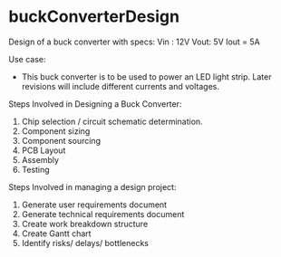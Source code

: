 # buckConverterDesign
Design of a buck converter with specs: Vin : 12V Vout: 5V Iout = 5A

Use case: 
- This buck converter is to be used to power an LED light strip. Later revisions will include different currents and voltages. 

Steps Involved in Designing a Buck Converter: 
1. Chip selection / circuit schematic determination.
2. Component sizing 
3. Component sourcing 
4. PCB Layout 
5. Assembly
6. Testing


Steps Involved in managing a design project: 
1. Generate user requirements document 
2. Generate technical requirements document
3. Create work breakdown structure
4. Create Gantt chart 
5. Identify risks/ delays/ bottlenecks


